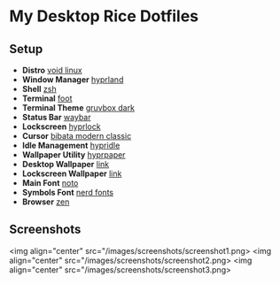 # My Desktop Rice Dotfiles

## Setup
- **Distro** [void linux](https://voidlinux.org/)
- **Window Manager** [hyprland](https://hyprland.org)
- **Shell** [zsh](https://zsh.org)
- **Terminal** [foot](https://codeberg.org/dnkl/foot)
- **Terminal Theme** [gruvbox dark](https://codeberg.org/dnkl/foot/src/branch/master/themes/gruvbox-dark)
- **Status Bar** [waybar](https://github.com/Alexays/Waybar)
- **Lockscreen** [hyprlock](https://wiki.hyprland.org/Hypr-Ecosystem/hyprlock/)
- **Cursor** [bibata modern classic](https://github.com/ful1e5/Bibata_Cursor)
- **Idle Management** [hypridle](https://wiki.hyprland.org/Hypr-Ecosystem/hypridle/)
- **Wallpaper Utility** [hyprpaper](https://wiki.hyprland.org/Hypr-Ecosystem/hyprpaper/)
- **Desktop Wallpaper** [link](https://gruvbox-wallpapers.pages.dev/wallpapers/minimalistic/gruvbox_astro.jpg)
- **Lockscreen Wallpaper** [link](https://gruvbox-wallpapers.pages.dev/wallpapers/minimalistic/gruv-portal-cake.png)
- **Main Font** [noto](https://fonts.google.com/noto)
- **Symbols Font** [nerd fonts](https://www.nerdfonts.com/)
- **Browser** [zen](https://zen-browser.app/)

## Screenshots
<img align="center" src="/images/screenshots/screenshot1.png>
<img align="center" src="/images/screenshots/screenshot2.png>
<img align="center" src="/images/screenshots/screenshot3.png>
